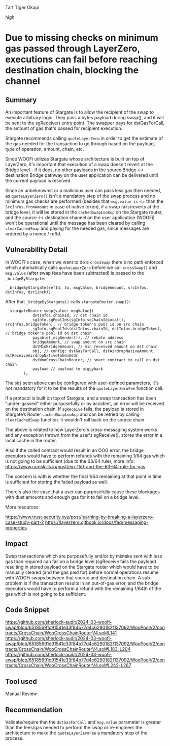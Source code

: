 Tart Tiger Okapi

high

# Due to missing checks on minimum gas passed through LayerZero, executions can fail before reaching destination chain, blocking the channel

## Summary

An important feature of Stargate is to allow the recipient of the swap to execute arbitrary logic. They pass a bytes payload during swap(), and it will be sent to the sgReceive() entry point. The swapper pays for dstGasForCall, the amount of gas that's passed for recipient execution.

Stargate recommends calling `quoteLayerZero` in order to get the estimate of the gas needed for the transaction to go through based on the payload, type of operation, amount, chain, etc. 

Since WOOFi utilizes Stargate whose architecture is built on top of LayerZero, it's important that execution of a swap doesn't revert at the Bridge level - if it does, no other payloads in the source Bridge <-> destination Bridge pathway on the user application can be delivered until the current payload is resolved.

Since an unbeknownst or a malicious user can pass less gas then needed, as `quoteLayerZero()` isn't a mandatory step of the swap process and no minimum gas checks are performed (besides that `msg.value is` <= than the `SrcInfos.fromAmount` in case of native token), if a swap fails/reverts at the bridge level, it will be stored in the `cachedSwapLookup` on the Stargate router, and the source <-> destination channel on the user application (WOOFi) won't be operational until the message has been cleared by calling `clearCachedSwap` and paying for the needed gas, since messages are ordered by a nonce / refId.

## Vulnerability Detail

In WOOFi's case, when we want to do a `crossSwap` there's no path enforced which automatically calls `quoteLayerZero` before we call `crossSwap()` and `msg.value` (after swap fees have been subtracted) is passed to the `_bridgeByStargate`:

```solidity
 _bridgeByStargate(refId, to, msgValue, bridgeAmount, srcInfos, dstInfos, dst1inch);
```

After that `_bridgeByStargate()` calls `stargateRouter.swap()`:

```solidity
  stargateRouter.swap{value: msgValue}(
            dstInfos.chainId, // dst chain id
            sgInfo.sgPoolIds(sgInfo.sgChainIdLocal(), srcInfos.bridgeToken), // bridge token's pool id on src chain
            sgInfo.sgPoolIds(dstInfos.chainId, dstInfos.bridgeToken), // bridge token's pool id on dst chain
            payable(_msgSender()), // rebate address
            bridgeAmount, // swap amount on src chain
            dstMinBridgeAmount, // min received amount on dst chain
            obj, // config: dstGasForCall, dstAirdropNativeAmount, dstReceiveAirdropNativeTokenAddr
            dstWooCrossChainRouter, // smart contract to call on dst chain
            payload // payload to piggyback
        );
```

The `obj` seen above can be configured with user-defined parameters, it's not mandatory for it to be the results of the `quoteLayerZeroFee` function call.

If a protocol is built on top of Stargate, and a swap transaction has been "under-gassed" either purposefully or by accident, an error will be received on the destination chain. If `sgReceive` fails,  the payload is stored in Stargate’s Router `cachedSwapLookup` and can be retried by calling `clearCachedSwap` function. It wouldn't roll back on the source chain.

The above is related to how LayerZero's cross-messaging system works and any exception thrown from the user's sgReceive(), stores the error in a local cache in the router.

Also if the called contract would result in an OOG error, the bridge executors would have to perform refunds with the remaining 1/64 gas which is not going to be sufficient (due to the 63/64 rule), more info: https://www.rareskills.io/post/eip-150-and-the-63-64-rule-for-gas 

The concern is with is whether the final 1/64 remaining at that point in time is sufficient for storing the failed payload as well.

There's also the case that a user can purposefully cause these blockages with dust amounts and enough gas for it to fail on a bridge level. 

More resources:

https://www.trust-security.xyz/post/learning-by-breaking-a-layerzero-case-study-part-2 
https://layerzero.gitbook.io/docs/faq/messaging-properties


## Impact
Swap transactions which are purposefully and/or by mistake sent with less gas than required can fail on a bridge level (sgReceive fails the payload) resulting in stored payload on the Stargate router which would have to be manually cleared (and the gas paid for) before normal operations resume with WOOFi swaps between that source and destination chain. A sub-problem is if the transaction results in an out-of-gas error, and the bridge executors would have to perform a refund with the remaining 1/64th of the gas which is not going to be sufficient. 

## Code Snippet
https://github.com/sherlock-audit/2024-03-woofi-swap/blob/65185691c91541e33f84b77d4c6290182f137092/WooPoolV2/contracts/CrossChain/WooCrossChainRouterV4.sol#L141
https://github.com/sherlock-audit/2024-03-woofi-swap/blob/65185691c91541e33f84b77d4c6290182f137092/WooPoolV2/contracts/CrossChain/WooCrossChainRouterV4.sol#L183-L204
https://github.com/sherlock-audit/2024-03-woofi-swap/blob/65185691c91541e33f84b77d4c6290182f137092/WooPoolV2/contracts/CrossChain/WooCrossChainRouterV4.sol#L242-L267
## Tool used

Manual Review

## Recommendation

Validate/require that the `dstGasForCall` and `msg.value` parameter is greater than the fees/gas needed to perform the swap or re-engineer the architecture to make the `quoteLayerZeroFee` a mandatory step of the process.
